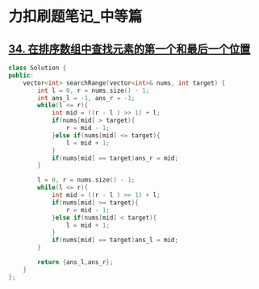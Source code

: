 # 力扣刷题笔记_中等篇

## [34. 在排序数组中查找元素的第一个和最后一个位置](https://leetcode.cn/problems/find-first-and-last-position-of-element-in-sorted-array/)

```C++
class Solution {
public:
    vector<int> searchRange(vector<int>& nums, int target) {
        int l = 0, r = nums.size() - 1;
        int ans_l = -1, ans_r = -1;
        while(l <= r){
            int mid = ((r - l ) >> 1) + l;
            if(nums[mid] > target){
                r = mid - 1;
            }else if(nums[mid] <= target){
                l = mid + 1;
            }
            if(nums[mid] == target)ans_r = mid;
        }

        l = 0, r = nums.size() - 1;
        while(l <= r){
            int mid = ((r - l ) >> 1) + l;
            if(nums[mid] >= target){
                r = mid - 1;
            }else if(nums[mid] < target){
                l = mid + 1;
            }
            if(nums[mid] == target)ans_l = mid;
        }

        return {ans_l,ans_r};
    }
};
```

